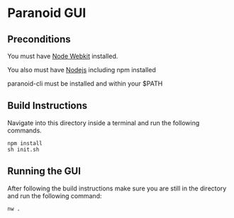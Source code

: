 # Paranoid GUI #

## Preconditions ##
You must have [Node Webkit](http://nwjs.io/) installed.

You also must have [Nodejs](https://nodejs.org/en/) including npm installed

paranoid-cli must be installed and within your $PATH


## Build Instructions ##
Navigate into this directory inside a terminal and run the following commands.
```
npm install
sh init.sh
```

## Running the GUI ##
After following the build instructions make sure you are still in the directory and run the following command:
```
nw .
```
